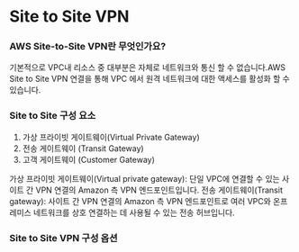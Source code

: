 # Site to Site VPN

### AWS Site-to-Site VPN란 무엇인가요?

기본적으로 VPC내 리소스 중 대부분은 자체로 네트워크와 통신 할 수 없습니다.AWS Site to Site VPN 연결을 통해 VPC 에서 원격 네트워크에 대한 액세스를 활성화 할 수 있습니다.

### Site to Site 구성 요소

1. 가상 프라이빗 게이트웨이(Virtual Private Gateway)
2. 전송 게이트웨이 (Transit Gateway)
3. 고객 게이트웨이 (Customer Gateway)

가상 프라이빗 게이트웨이(Virtual private gateway): 단일 VPC에 연결할 수 있는 사이트 간 VPN 연결의 Amazon 측 VPN 엔드포인트입니다.
전송 게이트웨이(Transit gateway): 사이트 간 VPN 연결의 Amazon 측 VPN 엔드포인트로 여러 VPC와 온프레미스 네트워크를 상호 연결하는 데 사용될 수 있는 전송 허브입니다.

### Site to Site VPN 구성 옵션



